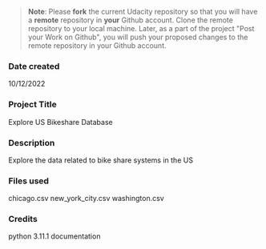 >**Note**: Please **fork** the current Udacity repository so that you will have a **remote** repository in **your** Github account. Clone the remote repository to your local machine. Later, as a part of the project "Post your Work on Github", you will push your proposed changes to the remote repository in your Github account.

### Date created
10/12/2022

### Project Title
Explore US Bikeshare Database

### Description
Explore the data related to bike share systems in the US

### Files used
chicago.csv
new_york_city.csv
washington.csv

### Credits
python 3.11.1 documentation

